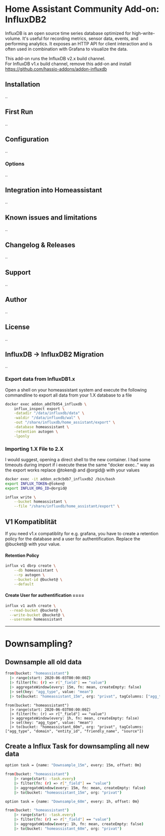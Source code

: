 # Home Assistant Community Add-on: InfluxDB2

InfluxDB is an open source time series database optimized for high-write-volume.
It's useful for recording metrics, sensor data, events,
and performing analytics. It exposes an HTTP API for client interaction and is
often used in combination with Grafana to visualize the data.

This add-on runs the InfluxDB v2.x build channel. \
For InfluxDB v1.x build channel, remove this add-on and install https://github.com/hassio-addons/addon-influxdb

## Installation
..
## First Run
..
## Configuration
..
### Options
..
## Integration into Homeassistant
..
## Known issues and limitations
..
## Changelog & Releases
..
## Support
..
## Author
..
## License
..
## InfluxDB -> InfluxDB2 Migration
..
### Export data from InfluxDB1.x

Open a shell on your homeassistant system and execute the following commandline to export all data from your 1.X database to a file

```bash
docker exec addon_a0d7b954_influxdb \
	influx_inspect export \
	-datadir "/data/influxdb/data" \
	-waldir "/data/influxdb/wal" \
	-out "/share/influxdb/home_assistant/export" \
	-database homeassistant \
	-retention autogen \
	-lponly
```
### Importing 1.X File to 2.X

I would suggest, opening a direct shell to the new container. I had some timeouts during import if i execute these the same "docker exec.." way as the export works
replace @token@ and @orgid@ with your values

```bash
docker exec -it addon_ec9cbdb7_influxdb2 /bin/bash
export INFLUX_TOKEN=@token@
export INFLUX_ORG_ID=@orgid@

influx write \
	--bucket homeassistant \
	--file "/share/influxdb/home_assistant/export" \
```

## V1 Kompatiblität

If you need v1.x compatiblity for e.g. grafana, you have to create a retention policy for the database and a user for authentification. Replace the @bucket@ with 
your value.

#### Retention Policy
```bash
influx v1 dbrp create \
	--db homeassistant \
	--rp autogen \
	--bucket-id @bucket@ \
	--default
```

#### Create User for authentification ====

```bash
influx v1 auth create \
  --read-bucket @bucket@ \
  --write-bucket @bucket@ \
  --username homeassistant
```

---------------------

# Downsampling?

## Downsample all old data

```bash
from(bucket: "homeassistant")
  |> range(start: 2020-06-03T00:00:00Z)
  |> filter(fn: (r) => r["_field"] == "value")
  |> aggregateWindow(every: 15m, fn: mean, createEmpty: false)
  |> set(key: "agg_type", value: "mean")
  |> to(bucket: "homeassistant_15m", org: "privat", tagColumns: ["agg_type", "domain", "entity_id", "friendly_name", "source"])
```

```
from(bucket: "homeassistant")
  |> range(start: 2020-06-03T00:00:00Z)
  |> filter(fn: (r) => r["_field"] == "value")
  |> aggregateWindow(every: 1h, fn: mean, createEmpty: false)
  |> set(key: "agg_type", value: "mean")
  |> to(bucket: "homeassistant_60m", org: "privat", tagColumns: ["agg_type", "domain", "entity_id", "friendly_name", "source"])
```

## Create a Influx Task for downsampling all new data

```bash
option task = {name: "Downsample_15m", every: 15m, offset: 0m}

from(bucket: "homeassistant")
    |> range(start: -task.every)
    |> filter(fn: (r) => r["_field"] == "value")
    |> aggregateWindow(every: 15m, fn: mean, createEmpty: false)
    |> to(bucket: "homeassistant_15m", org: "privat")
```    

```bash
option task = {name: "Downsample_60m", every: 1h, offset: 0m}

from(bucket: "homeassistant")
    |> range(start: -task.every)
    |> filter(fn: (r) => r["_field"] == "value")
    |> aggregateWindow(every: 1h, fn: mean, createEmpty: false)
    |> to(bucket: "homeassistant_60m", org: "privat")
```

